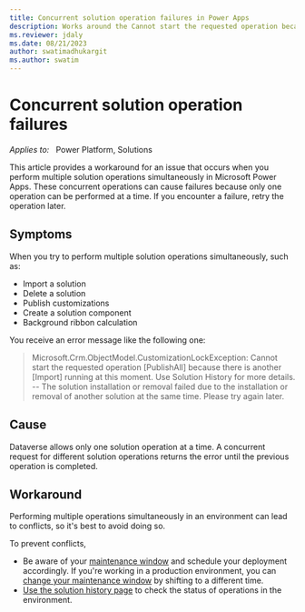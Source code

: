 ```yaml
---
title: Concurrent solution operation failures in Power Apps
description: Works around the Cannot start the requested operation because there is another running error that occurs when you perform multiple solution operations at a time in Microsoft Power Apps.
ms.reviewer: jdaly
ms.date: 08/21/2023
author: swatimadhukargit
ms.author: swatim
---
```

# Concurrent solution operation failures

_Applies to:_ &nbsp; Power Platform, Solutions

This article provides a workaround for an issue that occurs when you perform multiple solution operations simultaneously in Microsoft Power Apps. These concurrent operations can cause failures because only one operation can be performed at a time. If you encounter a failure, retry the operation later.

## Symptoms

When you try to perform multiple solution operations simultaneously, such as:

- Import a solution
- Delete a solution
- Publish customizations
- Create a solution component
- Background ribbon calculation

You receive an error message like the following one:

> Microsoft.Crm.ObjectModel.CustomizationLockException: Cannot start the requested operation [PublishAll] because there is another [Import] running at this moment. Use Solution History for more details. -- The solution installation or removal failed due to the installation or removal of another solution at the same time. Please try again later.

## Cause

Dataverse allows only one solution operation at a time. A concurrent request for different solution operations returns the error until the previous operation is completed.

## Workaround

Performing multiple operations simultaneously in an environment can lead to conflicts, so it's best to avoid doing so. 

To prevent conflicts,

- Be aware of your [maintenance window](/power-platform/admin/policies-communications#maintenance-timeline) and schedule your deployment accordingly. If you're working in a production environment, you can [change your maintenance window](/power-platform/admin/manage-maintenance-window) by shifting to a different time.
- [Use the solution history page](/power-apps/maker/data-platform/solution-history) to check the status of operations in the environment.

